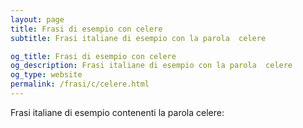 ```yaml
---
layout: page
title: Frasi di esempio con celere 
subtitle: Frasi italiane di esempio con la parola  celere

og_title: Frasi di esempio con celere 
og_description: Frasi italiane di esempio con la parola  celere
og_type: website
permalink: /frasi/c/celere.html
---
```


Frasi italiane di esempio contenenti la parola celere:


